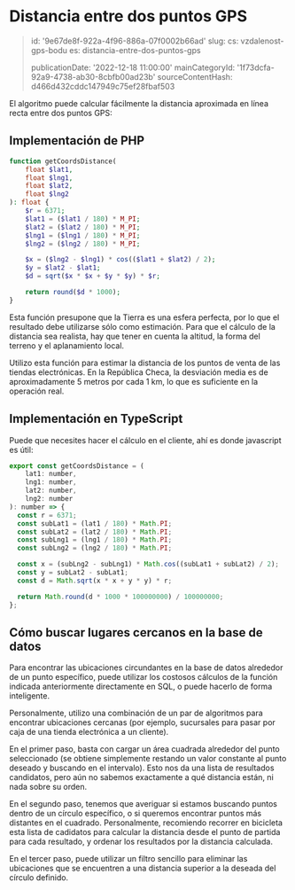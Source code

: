 Distancia entre dos puntos GPS
==============================

> id: '9e67de8f-922a-4f96-886a-07f0002b66ad'
> slug:
> 	cs: vzdalenost-gps-bodu
> 	es: distancia-entre-dos-puntos-gps
> 
> publicationDate: '2022-12-18 11:00:00'
> mainCategoryId: '1f73dcfa-92a9-4738-ab30-8cbfb00ad23b'
> sourceContentHash: d466d432cddc147949c75ef28fbaf503

El algoritmo puede calcular fácilmente la distancia aproximada en línea recta entre dos puntos GPS:

Implementación de PHP
------------------

```php
function getCoordsDistance(
	float $lat1,
	float $lng1,
	float $lat2,
	float $lng2
): float {
	$r = 6371;
	$lat1 = ($lat1 / 180) * M_PI;
	$lat2 = ($lat2 / 180) * M_PI;
	$lng1 = ($lng1 / 180) * M_PI;
	$lng2 = ($lng2 / 180) * M_PI;

	$x = ($lng2 - $lng1) * cos(($lat1 + $lat2) / 2);
	$y = $lat2 - $lat1;
	$d = sqrt($x * $x + $y * $y) * $r;

	return round($d * 1000);
}
```

Esta función presupone que la Tierra es una esfera perfecta, por lo que el resultado debe utilizarse sólo como estimación. Para que el cálculo de la distancia sea realista, hay que tener en cuenta la altitud, la forma del terreno y el aplanamiento local.

Utilizo esta función para estimar la distancia de los puntos de venta de las tiendas electrónicas. En la República Checa, la desviación media es de aproximadamente 5 metros por cada 1 km, lo que es suficiente en la operación real.

Implementación en TypeScript
--------------------------

Puede que necesites hacer el cálculo en el cliente, ahí es donde javascript es útil:

```js
export const getCoordsDistance = (
    lat1: number,
    lng1: number,
    lat2: number,
    lng2: number
): number => {
  const r = 6371;
  const subLat1 = (lat1 / 180) * Math.PI;
  const subLat2 = (lat2 / 180) * Math.PI;
  const subLng1 = (lng1 / 180) * Math.PI;
  const subLng2 = (lng2 / 180) * Math.PI;

  const x = (subLng2 - subLng1) * Math.cos((subLat1 + subLat2) / 2);
  const y = subLat2 - subLat1;
  const d = Math.sqrt(x * x + y * y) * r;

  return Math.round(d * 1000 * 100000000) / 100000000;
};
```

Cómo buscar lugares cercanos en la base de datos
------------------------------------

Para encontrar las ubicaciones circundantes en la base de datos alrededor de un punto específico, puede utilizar los costosos cálculos de la función indicada anteriormente directamente en SQL, o puede hacerlo de forma inteligente.

Personalmente, utilizo una combinación de un par de algoritmos para encontrar ubicaciones cercanas (por ejemplo, sucursales para pasar por caja de una tienda electrónica a un cliente).

En el primer paso, basta con cargar un área cuadrada alrededor del punto seleccionado (se obtiene simplemente restando un valor constante al punto deseado y buscando en el intervalo). Esto nos da una lista de resultados candidatos, pero aún no sabemos exactamente a qué distancia están, ni nada sobre su orden.

En el segundo paso, tenemos que averiguar si estamos buscando puntos dentro de un círculo específico, o si queremos encontrar puntos más distantes en el cuadrado. Personalmente, recomiendo recorrer en bicicleta esta lista de cadidatos para calcular la distancia desde el punto de partida para cada resultado, y ordenar los resultados por la distancia calculada.

En el tercer paso, puede utilizar un filtro sencillo para eliminar las ubicaciones que se encuentren a una distancia superior a la deseada del círculo definido.
